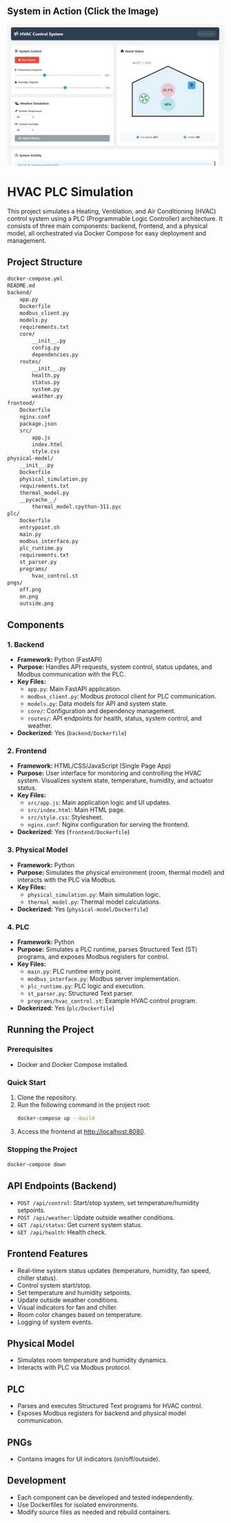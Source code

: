 

## System in Action (Click the Image)
[![Watch the video](pngs/screen.png)](https://www.youtube.com/watch?v=5jvwHJAcYsU&ab_channel=No_Name)

# HVAC PLC Simulation

This project simulates a Heating, Ventilation, and Air Conditioning (HVAC) control system using a PLC (Programmable Logic Controller) architecture. It consists of three main components: backend, frontend, and a physical model, all orchestrated via Docker Compose for easy deployment and management.

## Project Structure

```
docker-compose.yml
README.md
backend/
    app.py
    Dockerfile
    modbus_client.py
    models.py
    requirements.txt
    core/
        __init__.py
        config.py
        dependencies.py
    routes/
        __init__.py
        health.py
        status.py
        system.py
        weather.py
frontend/
    Dockerfile
    nginx.conf
    package.json
    src/
        app.js
        index.html
        style.css
physical-model/
    __init__.py
    Dockerfile
    physical_simulation.py
    requirements.txt
    thermal_model.py
    __pycache__/
        thermal_model.cpython-311.pyc
plc/
    Dockerfile
    entrypoint.sh
    main.py
    modbus_interface.py
    plc_runtime.py
    requirements.txt
    st_parser.py
    programs/
        hvac_control.st
pngs/
    off.png
    on.png
    outside.png
```

## Components

### 1. Backend
- **Framework:** Python (FastAPI)
- **Purpose:** Handles API requests, system control, status updates, and Modbus communication with the PLC.
- **Key Files:**
  - `app.py`: Main FastAPI application.
  - `modbus_client.py`: Modbus protocol client for PLC communication.
  - `models.py`: Data models for API and system state.
  - `core/`: Configuration and dependency management.
  - `routes/`: API endpoints for health, status, system control, and weather.
- **Dockerized:** Yes (`backend/Dockerfile`)

### 2. Frontend
- **Framework:** HTML/CSS/JavaScript (Single Page App)
- **Purpose:** User interface for monitoring and controlling the HVAC system. Visualizes system state, temperature, humidity, and actuator status.
- **Key Files:**
  - `src/app.js`: Main application logic and UI updates.
  - `src/index.html`: Main HTML page.
  - `src/style.css`: Stylesheet.
  - `nginx.conf`: Nginx configuration for serving the frontend.
- **Dockerized:** Yes (`frontend/Dockerfile`)

### 3. Physical Model
- **Framework:** Python
- **Purpose:** Simulates the physical environment (room, thermal model) and interacts with the PLC via Modbus.
- **Key Files:**
  - `physical_simulation.py`: Main simulation logic.
  - `thermal_model.py`: Thermal model calculations.
- **Dockerized:** Yes (`physical-model/Dockerfile`)

### 4. PLC
- **Framework:** Python
- **Purpose:** Simulates a PLC runtime, parses Structured Text (ST) programs, and exposes Modbus registers for control.
- **Key Files:**
  - `main.py`: PLC runtime entry point.
  - `modbus_interface.py`: Modbus server implementation.
  - `plc_runtime.py`: PLC logic and execution.
  - `st_parser.py`: Structured Text parser.
  - `programs/hvac_control.st`: Example HVAC control program.
- **Dockerized:** Yes (`plc/Dockerfile`)

## Running the Project

### Prerequisites
- Docker and Docker Compose installed.

### Quick Start
1. Clone the repository.
2. Run the following command in the project root:
   ```bash
   docker-compose up --build
   ```
3. Access the frontend at [http://localhost:8080](http://localhost:8080).

### Stopping the Project
```bash
docker-compose down
```

## API Endpoints (Backend)
- `POST /api/control`: Start/stop system, set temperature/humidity setpoints.
- `POST /api/weather`: Update outside weather conditions.
- `GET /api/status`: Get current system status.
- `GET /api/health`: Health check.

## Frontend Features
- Real-time system status updates (temperature, humidity, fan speed, chiller status).
- Control system start/stop.
- Set temperature and humidity setpoints.
- Update outside weather conditions.
- Visual indicators for fan and chiller.
- Room color changes based on temperature.
- Logging of system events.

## Physical Model
- Simulates room temperature and humidity dynamics.
- Interacts with PLC via Modbus protocol.

## PLC
- Parses and executes Structured Text programs for HVAC control.
- Exposes Modbus registers for backend and physical model communication.

## PNGs
- Contains images for UI indicators (on/off/outside).

## Development
- Each component can be developed and tested independently.
- Use Dockerfiles for isolated environments.
- Modify source files as needed and rebuild containers.



